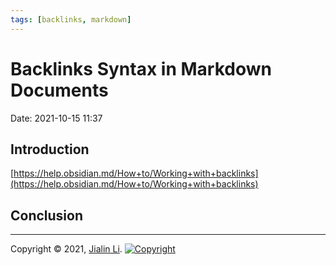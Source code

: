```yaml
---
tags: [backlinks, markdown]
---
```

# Backlinks Syntax in Markdown Documents
Date:  2021-10-15 11:37

##  Introduction


[https://help.obsidian.md/How+to/Working+with+backlinks](https://help.obsidian.md/How+to/Working+with+backlinks)


## Conclusion


---
Copyright © 2021, [Jialin Li](https://github.com/keyskull).  [![Copyright](https://i.creativecommons.org/l/by-nc/4.0/80x15.png)](/LICENSE)
